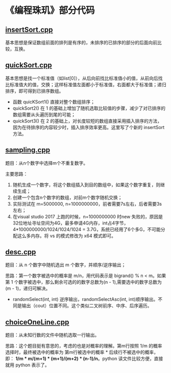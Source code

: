 # 《编程珠玑》部分代码

## [insertSort.cpp]()

基本思想是保证数组前面的排列是有序的，未排序的已排序的部分的后面向前比较，互换。

## [quickSort.cpp]() 

基本思想是找一个标准值（如list[0]），从后向前找比标准值小的值，从前向后找比标准值大的值，交换；这样标准值左面都小于标准值，右面都大于标准值；递归排序，即可得到已排序数组。

* 函数 quicKSort1() 直接对整个数组排序；
* quickSort2() 在 1 的基础上增加了随机选取比较值的步骤，减少了对已排序的数组需要从头遍历到尾的可能；
* quickSort3() 在 2 的基础上，对长度较短的数组直接采用插入排序的方法，因为在待排序的内容较少时，插入排序效率更高。这里写了个新的 insertSort 方法。


## [sampling.cpp]()

题目：从n个数字中选择m个不重复数字。

主要思路：
1. 随机生成一个数字，将这个数组插入到目的数组中，如果这个数字重复，则继续生成；
2. 创建一个包含n个数字的数组，对前m个数字随机交换；
3. 实际测试在 m=5000000, n=1000000000，前者需要7s左右，后者需要3s左右；
4. 在visual studio 2017 上跑的时候，n=1000000000 时new 失败的，原因是32位地址寻址空间为4G，最多申请4G内存，int占4字节，4*1000000000/1024/1024/1024 = 3.7G，系统已经用了6个多G，不可能分配这么多内存。将 vs 的模式修改为 x64 模式即可。

## [desc.cpp]()

题目：从 n 个数字中随机选出 m 个数字，并顺序/逆序输出；

思路：第一个数字被选中的概率是 m/n，用代码表示是 bigrand() % n < m。如果第 1 个数字被选中，那么剩余可选的的数字总数为(n - 1),需要选中的数字总数为(m - 1)，递归可解决。

* randomSelect(int, int) 逆序输出，randomSelectAsc(int, int)顺序输出。不同是输出（cout）位置不同。这个类似二叉树前序、中序、后序遍历。

## [choiceOneLine.cpp]()

题目：从未知行数的文件中随机选取一行输出。

思路：这个题目挺有意思的，考虑的也是对概率的理解。第m行按照 1/m 的概率选择时，最终被选中的概率为 第m行被选中的概率 * 后续行不被选中的概率，即： __1/m * m/(m+1) * (m+1)/(m+2) * (n-1)/n__。python 读文件比较方便，直接就用 python 表示了。